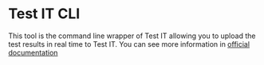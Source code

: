 # Test IT CLI

This tool is the command line wrapper of Test IT allowing you to upload the test results in real time to Test IT.
You can see more information in [official documentation](https://docs.testit.software/user-guide/integrations/cli.html)